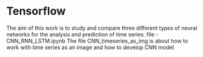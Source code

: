 # Tensorflow
The aim of this work is to study and compare three different types of neural networks for the analysis and prediction of time series.
file - CNN_RNN_LSTM.ipynb
The file CNN_timeseries_as_img is about how to work with time series as an image and how to develop CNN model. 

